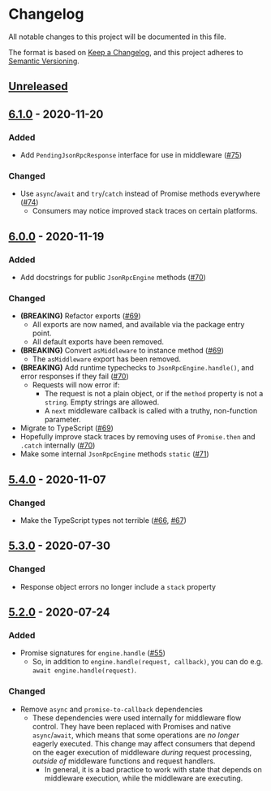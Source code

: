 # Changelog

All notable changes to this project will be documented in this file.

The format is based on [Keep a Changelog](https://keepachangelog.com/en/1.0.0/),
and this project adheres to [Semantic Versioning](https://semver.org/spec/v2.0.0.html).

## [Unreleased]

## [6.1.0] - 2020-11-20

### Added

- Add `PendingJsonRpcResponse` interface for use in middleware ([#75](https://github.com/MetaMask/json-rpc-engine/pull/75))

### Changed

- Use `async`/`await` and `try`/`catch` instead of Promise methods everywhere ([#74](https://github.com/MetaMask/json-rpc-engine/pull/74))
  - Consumers may notice improved stack traces on certain platforms.

## [6.0.0] - 2020-11-19

### Added

- Add docstrings for public `JsonRpcEngine` methods ([#70](https://github.com/MetaMask/json-rpc-engine/pull/70))

### Changed

- **(BREAKING)** Refactor exports ([#69](https://github.com/MetaMask/json-rpc-engine/pull/69))
  - All exports are now named, and available via the package entry point.
  - All default exports have been removed.
- **(BREAKING)** Convert `asMiddleware` to instance method ([#69](https://github.com/MetaMask/json-rpc-engine/pull/69))
  - The `asMiddleware` export has been removed.
- **(BREAKING)** Add runtime typechecks to `JsonRpcEngine.handle()`, and error responses if they fail ([#70](https://github.com/MetaMask/json-rpc-engine/pull/70))
  - Requests will now error if:
    - The request is not a plain object, or if the `method` property is not a `string`. Empty strings are allowed.
    - A `next` middleware callback is called with a truthy, non-function parameter.
- Migrate to TypeScript ([#69](https://github.com/MetaMask/json-rpc-engine/pull/69))
- Hopefully improve stack traces by removing uses of `Promise.then` and `.catch` internally ([#70](https://github.com/MetaMask/json-rpc-engine/pull/70))
- Make some internal `JsonRpcEngine` methods `static` ([#71](https://github.com/MetaMask/json-rpc-engine/pull/71))

## [5.4.0] - 2020-11-07

### Changed

- Make the TypeScript types not terrible ([#66](https://github.com/MetaMask/json-rpc-engine/pull/66), [#67](https://github.com/MetaMask/json-rpc-engine/pull/67))

## [5.3.0] - 2020-07-30

### Changed

- Response object errors no longer include a `stack` property

## [5.2.0] - 2020-07-24

### Added

- Promise signatures for `engine.handle` ([#55](https://github.com/MetaMask/json-rpc-engine/pull/55))
  - So, in addition to `engine.handle(request, callback)`, you can do e.g. `await engine.handle(request)`.

### Changed

- Remove `async` and `promise-to-callback` dependencies
  - These dependencies were used internally for middleware flow control.
  They have been replaced with Promises and native `async`/`await`, which means that some operations are _no longer_ eagerly executed.
  This change may affect consumers that depend on the eager execution of middleware _during_ request processing, _outside of_ middleware functions and request handlers.
    - In general, it is a bad practice to work with state that depends on middleware execution, while the middleware are executing.

[Unreleased]:https://github.com/MetaMask/json-rpc-engine/compare/v6.1.0...HEAD
[6.1.0]:https://github.com/MetaMask/json-rpc-engine/compare/v6.0.0...v6.1.0
[6.0.0]:https://github.com/MetaMask/json-rpc-engine/compare/v5.4.0...v6.0.0
[5.4.0]:https://github.com/MetaMask/json-rpc-engine/compare/v5.3.0...v5.4.0
[5.3.0]:https://github.com/MetaMask/json-rpc-engine/compare/v5.2.0...v5.3.0
[5.2.0]:https://github.com/MetaMask/json-rpc-engine/compare/v5.1.8...v5.2.0
[5.1.8]:https://github.com/MetaMask/json-rpc-engine/compare/v5.1.6...v5.1.8
[5.1.6]:https://github.com/MetaMask/json-rpc-engine/compare/v5.1.5...v5.1.6
[5.1.5]:https://github.com/MetaMask/json-rpc-engine/compare/v5.1.4...v5.1.5
[5.1.4]:https://github.com/MetaMask/json-rpc-engine/compare/v5.1.3...v5.1.4
[5.1.3]:https://github.com/MetaMask/json-rpc-engine/compare/v5.1.1...v5.1.3
[5.1.1]:https://github.com/MetaMask/json-rpc-engine/compare/v5.1.0...v5.1.1
[5.1.0]:https://github.com/MetaMask/json-rpc-engine/compare/v5.0.0...v5.1.0
[5.0.0]:https://github.com/MetaMask/json-rpc-engine/compare/v4.0.0...v5.0.0
